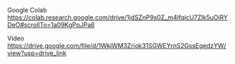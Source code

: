 Google Colab https://colab.research.google.com/drive/1jdSZnP9s0Z_m4lfqicU7Zlk5uOiRYDeO#scrollTo=1a09KgPpJPa6

Video https://drive.google.com/file/d/1WkjWM3Zriok31SGWEYrnS2GssEgedzYW/view?usp=drive_link
